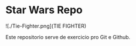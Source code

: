 # Star Wars Repo

![./Tie-Fighter.png](TIE FIGHTER)

Este repositorio serve de exercicio pro Git e Github.
